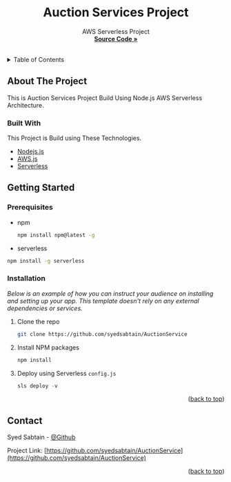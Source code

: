 <div id="top"></div>

<!-- PROJECT LOGO -->
<br />
<div align="center">


  <h1 align="center">Auction Services Project</h1>

  <p align="center">
    AWS Serverless Project
    <br />
    <a href="https://github.com/syedsabtain/AuctionService"><strong>Source Code »</strong></a>
    <br />
    <br />

  </p>
</div>



<!-- TABLE OF CONTENTS -->
<details>
  <summary>Table of Contents</summary>
  <ol>
    <li>
      <a href="#about-the-project">About The Project</a>
      <ul>
        <li><a href="#built-with">Built With</a></li>
      </ul>
    </li>
    <li>
      <a href="#getting-started">Getting Started</a>
      <ul>
        <li><a href="#prerequisites">Prerequisites</a></li>
        <li><a href="#installation">Installation</a></li>
      </ul>
    </li>
<!--     <li><a href="#usage">Usage</a></li> -->
<!--     <li><a href="#roadmap">Roadmap</a></li> -->
<!--     <li><a href="#contributing">Contributing</a></li> -->
<!--     <li><a href="#license">License</a></li> -->
    <li><a href="#contact">Contact</a></li>
<!--     <li><a href="#acknowledgments">Acknowledgments</a></li> -->
  </ol>
</details>



<!-- ABOUT THE PROJECT -->
## About The Project


This is Auction Services Project Build Using Node.js AWS Serverless Architecture.

<!-- <p align="right">(<a href="#top">back to top</a>)</p> -->



### Built With

This Project is Build using These Technologies.

* [Nodejs.js](https://nodejs.org/en/)
* [AWS.js](https://aws.amazon.com/)
* [Serverless](https://www.serverless.com/)


<!-- <p align="right">(<a href="#top">back to top</a>)</p> -->



<!-- GETTING STARTED -->
## Getting Started



### Prerequisites

* npm
  ```sh
  npm install npm@latest -g
  ```
 * serverless
  ```sh
  npm install -g serverless
  ```

### Installation

_Below is an example of how you can instruct your audience on installing and setting up your app. This template doesn't rely on any external dependencies or services._

1. Clone the repo
   ```sh
   git clone https://github.com/syedsabtain/AuctionService
   ```
2. Install NPM packages
   ```sh
   npm install
   ```
4. Deploy using Serverless `config.js`
   ```js
   sls deploy -v
   ```

<p align="right">(<a href="#top">back to top</a>)</p>



<!-- USAGE EXAMPLES -->
<!-- ## Usage

Use this space to show useful examples of how a project can be used. Additional screenshots, code examples and demos work well in this space. You may also link to more resources.

_For more examples, please refer to the [Documentation](https://example.com)_

<p align="right">(<a href="#top">back to top</a>)</p> -->



<!-- ROADMAP -->
<!-- ## Roadmap

- [x] Add Changelog
- [x] Add back to top links
- [ ] Add Additional Templates w/ Examples
- [ ] Add "components" document to easily copy & paste sections of the readme
- [ ] Multi-language Support
    - [ ] Chinese
    - [ ] Spanish

See the [open issues](https://github.com/othneildrew/Best-README-Template/issues) for a full list of proposed features (and known issues).

<p align="right">(<a href="#top">back to top</a>)</p> -->



<!-- CONTRIBUTING -->
<!-- ## Contributing

Contributions are what make the open source community such an amazing place to learn, inspire, and create. Any contributions you make are **greatly appreciated**.

If you have a suggestion that would make this better, please fork the repo and create a pull request. You can also simply open an issue with the tag "enhancement".
Don't forget to give the project a star! Thanks again!

1. Fork the Project
2. Create your Feature Branch (`git checkout -b feature/AmazingFeature`)
3. Commit your Changes (`git commit -m 'Add some AmazingFeature'`)
4. Push to the Branch (`git push origin feature/AmazingFeature`)
5. Open a Pull Request

<p align="right">(<a href="#top">back to top</a>)</p> -->



<!-- LICENSE -->
<!-- ## License

Distributed under the MIT License. See `LICENSE.txt` for more information.

<p align="right">(<a href="#top">back to top</a>)</p>
 -->


<!-- CONTACT -->
## Contact

Syed Sabtain - [@Github](https://github.com/syedsabtain)

Project Link: [https://github.com/syedsabtain/AuctionService](https://github.com/syedsabtain/AuctionService)

<p align="right">(<a href="#top">back to top</a>)</p>



